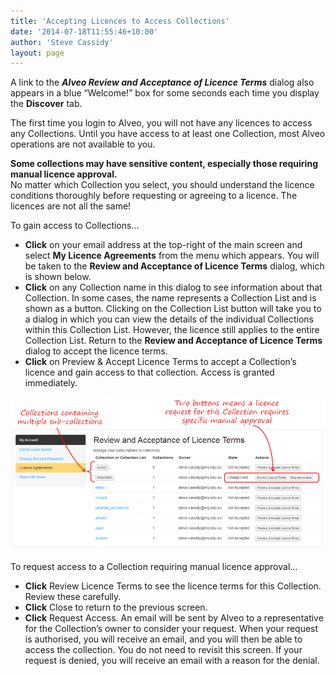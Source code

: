 ```yaml
---
title: 'Accepting Licences to Access Collections'
date: '2014-07-18T11:55:46+10:00'
author: 'Steve Cassidy'
layout: page
---
```


A link to the ***Alveo Review and Acceptance of Licence Terms*** dialog also appears in a blue “Welcome!” box for some seconds each time you display the **Discover** tab.

The first time you login to Alveo, you will not have any licences to access any Collections. Until you have access to at least one Collection, most Alveo operations are not available to you.

**Some collections may have sensitive content, especially those requiring manual licence approval.**  
No matter which Collection you select, you should understand the licence conditions thoroughly before requesting or agreeing to a licence. The licences are not all the same! 

To gain access to Collections…

- **Click** on your email address at the top-right of the main screen and select **My Licence Agreements** from the menu which appears. You will be taken to the **Review and Acceptance of Licence Terms** dialog, which is shown below.
- **Click** on any Collection name in this dialog to see information about that Collection. In some cases, the name represents a Collection List and is shown as a button. Clicking on the Collection List button will take you to a dialog in which you can view the details of the individual Collections within this Collection List. However, the licence still applies to the entire Collection List. Return to the **Review and Acceptance of Licence Terms** dialog to accept the licence terms.
- **Click** on Preview &amp; Accept Licence Terms to accept a Collection’s licence and gain access to that collection. Access is granted immediately.

![RequestCollectionAccess](assets/files/2014/07/RequestCollectionAccess.png)

To request access to a Collection requiring manual licence approval…

- **Click** Review Licence Terms to see the licence terms for this Collection. Review these carefully.
- **Click** Close to return to the previous screen.
- **Click** Request Access. An email will be sent by Alveo to a representative for the Collection’s owner to consider your request. When your request is authorised, you will receive an email, and you will then be able to access the collection. You do not need to revisit this screen. If your request is denied, you will receive an email with a reason for the denial.